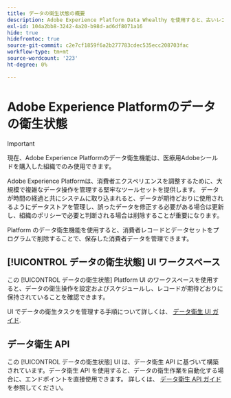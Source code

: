 ```yaml
---
title: データの衛生状態の概要
description: Adobe Experience Platform Data Whealthy を使用すると、古いレコードや不正確なレコードを更新またはパージして、データのライフサイクルを管理できます。
exl-id: 104a2bb8-3242-4a20-b98d-ad6df8071a16
hide: true
hidefromtoc: true
source-git-commit: c2e7cf1859f6a2b277783cdec535ecc208703fac
workflow-type: tm+mt
source-wordcount: '223'
ht-degree: 0%

---
```


# Adobe Experience Platformのデータの衛生状態

>[!IMPORTANT]
>
>現在、Adobe Experience Platformのデータ衛生機能は、医療用Adobeシールドを購入した組織でのみ使用できます。

Adobe Experience Platformは、消費者エクスペリエンスを調整するために、大規模で複雑なデータ操作を管理する堅牢なツールセットを提供します。 データが時間の経過と共にシステムに取り込まれると、データが期待どおりに使用されるようにデータストアを管理し、誤ったデータを修正する必要がある場合は更新し、組織のポリシーで必要と判断される場合は削除することが重要になります。

Platform のデータ衛生機能を使用すると、消費者レコードとデータセットをプログラムで削除することで、保存した消費者データを管理できます。

## [!UICONTROL データの衛生状態] UI ワークスペース

この [!UICONTROL データの衛生状態] Platform UI のワークスペースを使用すると、データの衛生操作を設定およびスケジュールし、レコードが期待どおりに保持されていることを確認できます。

UI でデータの衛生タスクを管理する手順について詳しくは、 [データ衛生 UI ガイド](./ui/overview.md).

## データ衛生 API

この [!UICONTROL データの衛生状態] UI は、データ衛生 API に基づいて構築されています。データ衛生 API を使用すると、データの衛生作業を自動化する場合に、エンドポイントを直接使用できます。 詳しくは、 [データ衛生 API ガイド](./api/overview.md) を参照してください。
